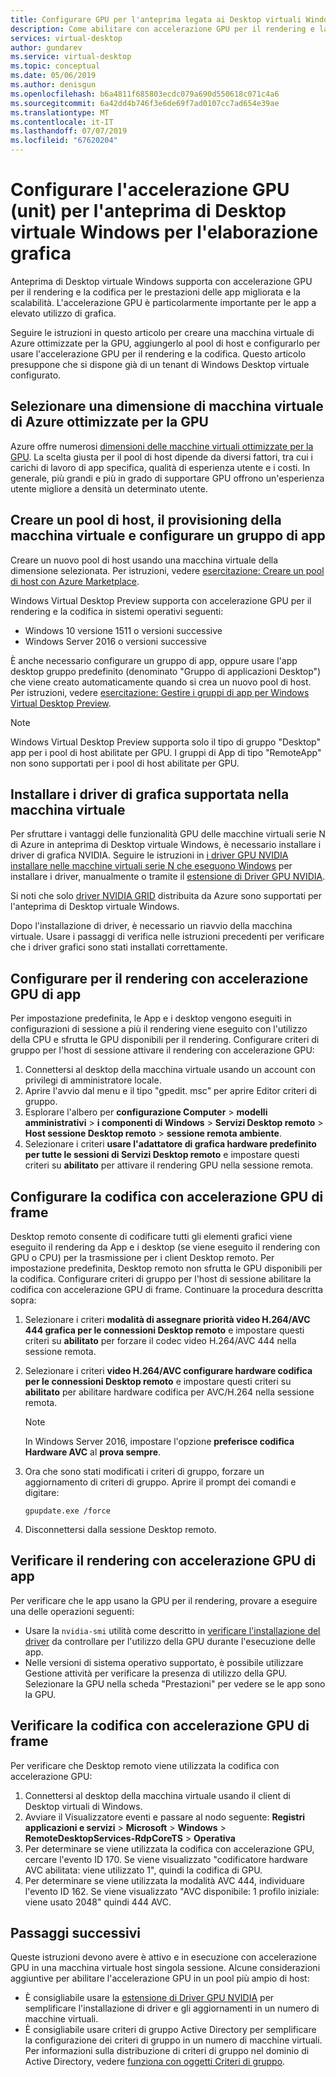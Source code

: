 ```yaml
---
title: Configurare GPU per l'anteprima legata ai Desktop virtuali Windows - Azure
description: Come abilitare con accelerazione GPU per il rendering e la codifica in anteprima di Desktop virtuale Windows.
services: virtual-desktop
author: gundarev
ms.service: virtual-desktop
ms.topic: conceptual
ms.date: 05/06/2019
ms.author: denisgun
ms.openlocfilehash: b6a4811f685803ecdc079a690d550618c071c4a6
ms.sourcegitcommit: 6a42dd4b746f3e6de69f7ad0107cc7ad654e39ae
ms.translationtype: MT
ms.contentlocale: it-IT
ms.lasthandoff: 07/07/2019
ms.locfileid: "67620204"
---
```

# <a name="configure-graphics-processing-unit-gpu-acceleration-for-windows-virtual-desktop-preview"></a>Configurare l'accelerazione GPU (unit) per l'anteprima di Desktop virtuale Windows per l'elaborazione grafica

Anteprima di Desktop virtuale Windows supporta con accelerazione GPU per il rendering e la codifica per le prestazioni delle app migliorata e la scalabilità. L'accelerazione GPU è particolarmente importante per le app a elevato utilizzo di grafica.

Seguire le istruzioni in questo articolo per creare una macchina virtuale di Azure ottimizzate per la GPU, aggiungerlo al pool di host e configurarlo per usare l'accelerazione GPU per il rendering e la codifica. Questo articolo presuppone che si dispone già di un tenant di Windows Desktop virtuale configurato.

## <a name="select-a-gpu-optimized-azure-virtual-machine-size"></a>Selezionare una dimensione di macchina virtuale di Azure ottimizzate per la GPU

Azure offre numerosi [dimensioni delle macchine virtuali ottimizzate per la GPU](/azure/virtual-machines/windows/sizes-gpu). La scelta giusta per il pool di host dipende da diversi fattori, tra cui i carichi di lavoro di app specifica, qualità di esperienza utente e i costi. In generale, più grandi e più in grado di supportare GPU offrono un'esperienza utente migliore a densità un determinato utente.

## <a name="create-a-host-pool-provision-your-virtual-machine-and-configure-an-app-group"></a>Creare un pool di host, il provisioning della macchina virtuale e configurare un gruppo di app

Creare un nuovo pool di host usando una macchina virtuale della dimensione selezionata. Per istruzioni, vedere [esercitazione: Creare un pool di host con Azure Marketplace](/azure/virtual-desktop/create-host-pools-azure-marketplace).

Windows Virtual Desktop Preview supporta con accelerazione GPU per il rendering e la codifica in sistemi operativi seguenti:

* Windows 10 versione 1511 o versioni successive
* Windows Server 2016 o versioni successive

È anche necessario configurare un gruppo di app, oppure usare l'app desktop gruppo predefinito (denominato "Gruppo di applicazioni Desktop") che viene creato automaticamente quando si crea un nuovo pool di host. Per istruzioni, vedere [esercitazione: Gestire i gruppi di app per Windows Virtual Desktop Preview](/azure/virtual-desktop/manage-app-groups).

>[!NOTE]
>Windows Virtual Desktop Preview supporta solo il tipo di gruppo "Desktop" app per i pool di host abilitate per GPU. I gruppi di App di tipo "RemoteApp" non sono supportati per i pool di host abilitate per GPU.

## <a name="install-supported-graphics-drivers-in-your-virtual-machine"></a>Installare i driver di grafica supportata nella macchina virtuale

Per sfruttare i vantaggi delle funzionalità GPU delle macchine virtuali serie N di Azure in anteprima di Desktop virtuale Windows, è necessario installare i driver di grafica NVIDIA. Seguire le istruzioni in [i driver GPU NVIDIA installare nelle macchine virtuali serie N che eseguono Windows](/azure/virtual-machines/windows/n-series-driver-setup) per installare i driver, manualmente o tramite il [estensione di Driver GPU NVIDIA](/azure/virtual-machines/extensions/hpccompute-gpu-windows).

Si noti che solo [driver NVIDIA GRID](/azure/virtual-machines/windows/n-series-driver-setup#nvidia-grid-drivers) distribuita da Azure sono supportati per l'anteprima di Desktop virtuale Windows.

Dopo l'installazione di driver, è necessario un riavvio della macchina virtuale. Usare i passaggi di verifica nelle istruzioni precedenti per verificare che i driver grafici sono stati installati correttamente.

## <a name="configure-gpu-accelerated-app-rendering"></a>Configurare per il rendering con accelerazione GPU di app

Per impostazione predefinita, le App e i desktop vengono eseguiti in configurazioni di sessione a più il rendering viene eseguito con l'utilizzo della CPU e sfrutta le GPU disponibili per il rendering. Configurare criteri di gruppo per l'host di sessione attivare il rendering con accelerazione GPU:

1. Connettersi al desktop della macchina virtuale usando un account con privilegi di amministratore locale.
2. Aprire l'avvio dal menu e il tipo "gpedit. msc" per aprire Editor criteri di gruppo.
3. Esplorare l'albero per **configurazione Computer** > **modelli amministrativi** > **i componenti di Windows**  >   **Servizi Desktop remoto** > **Host sessione Desktop remoto** > **sessione remota ambiente**.
4. Selezionare i criteri **usare l'adattatore di grafica hardware predefinito per tutte le sessioni di Servizi Desktop remoto** e impostare questi criteri su **abilitato** per attivare il rendering GPU nella sessione remota.

## <a name="configure-gpu-accelerated-frame-encoding"></a>Configurare la codifica con accelerazione GPU di frame

Desktop remoto consente di codificare tutti gli elementi grafici viene eseguito il rendering da App e i desktop (se viene eseguito il rendering con GPU o CPU) per la trasmissione per i client Desktop remoto. Per impostazione predefinita, Desktop remoto non sfrutta le GPU disponibili per la codifica. Configurare criteri di gruppo per l'host di sessione abilitare la codifica con accelerazione GPU di frame. Continuare la procedura descritta sopra:

1. Selezionare i criteri **modalità di assegnare priorità video H.264/AVC 444 grafica per le connessioni Desktop remoto** e impostare questi criteri su **abilitato** per forzare il codec video H.264/AVC 444 nella sessione remota.
2. Selezionare i criteri **video H.264/AVC configurare hardware codifica per le connessioni Desktop remoto** e impostare questi criteri su **abilitato** per abilitare hardware codifica per AVC/H.264 nella sessione remota.

    >[!NOTE]
    >In Windows Server 2016, impostare l'opzione **preferisce codifica Hardware AVC** al **prova sempre**.

3. Ora che sono stati modificati i criteri di gruppo, forzare un aggiornamento di criteri di gruppo. Aprire il prompt dei comandi e digitare:

    ```batch
    gpupdate.exe /force
    ```

4. Disconnettersi dalla sessione Desktop remoto.

## <a name="verify-gpu-accelerated-app-rendering"></a>Verificare il rendering con accelerazione GPU di app

Per verificare che le app usano la GPU per il rendering, provare a eseguire una delle operazioni seguenti:

* Usare la `nvidia-smi` utilità come descritto in [verificare l'installazione del driver](/azure/virtual-machines/windows/n-series-driver-setup#verify-driver-installation) da controllare per l'utilizzo della GPU durante l'esecuzione delle app.
* Nelle versioni di sistema operativo supportato, è possibile utilizzare Gestione attività per verificare la presenza di utilizzo della GPU. Selezionare la GPU nella scheda "Prestazioni" per vedere se le app sono la GPU.

## <a name="verify-gpu-accelerated-frame-encoding"></a>Verificare la codifica con accelerazione GPU di frame

Per verificare che Desktop remoto viene utilizzata la codifica con accelerazione GPU:

1. Connettersi al desktop della macchina virtuale usando il client di Desktop virtuali di Windows.
2. Avviare il Visualizzatore eventi e passare al nodo seguente: **Registri applicazioni e servizi** > **Microsoft** > **Windows** > **RemoteDesktopServices-RdpCoreTS**  >  **Operativa**
3. Per determinare se viene utilizzata la codifica con accelerazione GPU, cercare l'evento ID 170. Se viene visualizzato "codificatore hardware AVC abilitata: viene utilizzato 1", quindi la codifica di GPU.
4. Per determinare se viene utilizzata la modalità AVC 444, individuare l'evento ID 162. Se viene visualizzato "AVC disponibile: 1 profilo iniziale: viene usato 2048" quindi 444 AVC.

## <a name="next-steps"></a>Passaggi successivi

Queste istruzioni devono avere è attivo e in esecuzione con accelerazione GPU in una macchina virtuale host singola sessione. Alcune considerazioni aggiuntive per abilitare l'accelerazione GPU in un pool più ampio di host:

* È consigliabile usare la [estensione di Driver GPU NVIDIA](/azure/virtual-machines/extensions/hpccompute-gpu-windows) per semplificare l'installazione di driver e gli aggiornamenti in un numero di macchine virtuali.
* È consigliabile usare criteri di gruppo Active Directory per semplificare la configurazione dei criteri di gruppo in un numero di macchine virtuali. Per informazioni sulla distribuzione di criteri di gruppo nel dominio di Active Directory, vedere [funziona con oggetti Criteri di gruppo](https://go.microsoft.com/fwlink/p/?LinkId=620889).
